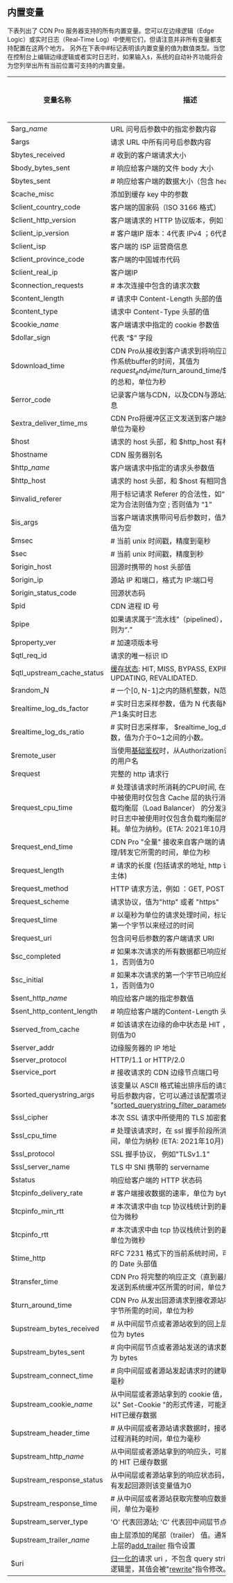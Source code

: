 ## 内置变量

下表列出了 CDN Pro 服务器支持的所有内置变量。您可以在边缘逻辑（Edge Logic）或实时日志（Real-Time Log）中使用它们，但请注意并非所有变量都支持配置在这两个地方。 另外在下表中<span class="badge small" title="numerical value">#</span>标记表明该内置变量的值为数值类型。当您在控制台上编辑边缘逻辑或者实时日志时，如果输入`$`，系统的自动补齐功能将会为您列举出所有当前位置可支持的内置变量。

| **变量名称** | **描述** | **边缘逻辑** | **[实时日志](/docs/portal/edge-configurations/creating-property#real-time-log)** |
| ---- | ---- | ---- | ---- |
| <span id="arg_"></span><span class="var">$arg_<em>name</em></span> | URL 问号后参数中的指定参数内容 | <span class="badge green">Yes</span> | <span class="badge green">Yes</span> |
| <span id="args"></span><span class="var">$args</span> | 请求 URL 中所有问号后参数内容 | <span class="badge green">Yes</span> | <span class="badge green">Yes</span> |
| <span id="bytes_received"></span><span class="var">$bytes_received</span> |<span class="badge small" title="numerical value">#</span> 收到的客户端请求大小 | <span class="badge green">Yes</span> | <span class="badge green">Yes</span> |
| <span id="body_bytes_sent"></span><span class="var">$body_bytes_sent</span> |<span class="badge small" title="numerical value">#</span> 响应给客户端的文件 body 大小 | <span class="badge yellow">No</span> | <span class="badge green">Yes</span> |
| <span id="bytes_sent"></span><span class="var">$bytes_sent</span> |<span class="badge small" title="numerical value">#</span> 响应给客户端的数据大小（包含 header ） | <span class="badge yellow">No</span> | <span class="badge green">Yes</span> |
| <span id="cache_misc"></span><span class="var">$cache_misc</span> | 添加到缓存 key 中的参数 | <span class="badge green">Yes</span> | <span class="badge yellow">No</span> |
| <span id="client_country_code"></span><span class="var">$client_country_code</span> | 客户端的国家码（ISO 3166 格式） | <span class="badge green">Yes</span> | <span class="badge green">Yes</span> |
| <span id="client_http_version"></span><span class="var">$client_http_version</span> | 客户端请求的 HTTP 协议版本，例如 "HTTP/1.1" | <span class="badge green">Yes</span> | <span class="badge green">Yes</span> |
| <span id="client_ip_version"></span><span class="var">$client_ip_version</span> | <span class="badge small" title="numerical value">#</span> 客户端IP 版本：4代表 IPv4 ；6代表 IPv6 | <span class="badge green">Yes</span> | <span class="badge green">Yes</span> |
| <span id="client_isp"></span><span class="var">$client_isp</span> | 客户端的 ISP 运营商信息 | <span class="badge green">Yes</span> | <span class="badge green">Yes</span> |
| <span id="client_province_code"></span><span class="var">$client_province_code</span> | 客户端的中国城市代码 | <span class="badge green">Yes</span> | <span class="badge green">Yes</span> |
| <span id="client_real_ip"></span><span class="var">$client_real_ip</span> | 客户端IP | <span class="badge green">Yes</span> | <span class="badge green">Yes</span> |
| <span id="connection_requests"></span><span class="var">$connection_requests</span> |<span class="badge small" title="numerical value">#</span> 本次连接中包含的请求次数 | <span class="badge yellow">No</span> | <span class="badge green">Yes</span> |
| <span id="content_length"></span><span class="var">$content_length</span> |<span class="badge small" title="numerical value">#</span> 请求中 Content-Length 头部的值 | <span class="badge green">Yes</span> | <span class="badge green">Yes</span> |
| <span id="content_type"></span><span class="var">$content_type</span> | 请求中 Content-Type 头部的值 | <span class="badge green">Yes</span> | <span class="badge green">Yes</span> |
| <span id="cookie_"></span><span class="var">$cookie_<em>name</em></span> | 客户端请求中指定的 cookie 参数值 | <span class="badge green">Yes</span> | <span class="badge green">Yes</span> |
| <span id="dollar_sign"></span><span class="var">$dollar_sign</span> | 代表 “$” 字段 | <span class="badge green">Yes</span> | <span class="badge green">Yes</span> |
| <span id="download_time"></span><span class="var">$download_time</span> | CDN Pro从接收到客户请求到将响应正文发送到操作系统buffer的时间，其值为$request_end_time/$turn_around_time/$transfer_time 的总和，单位为秒 | <span class="badge yellow">No</span> | <span class="badge green">Yes</span> |
| <span id="error_code"></span><span class="var">$error_code</span> | 记录客户端与CDN，以及CDN与源站之间的异常信息 | <span class="badge yellow">No</span> | <span class="badge green">Yes</span> |
| <span id="extra_deliver_time_ms"></span><span class="var">$extra_deliver_time_ms</span> | CDN Pro将缓冲区正文发送到客户端的预估时间，单位为毫秒 | <span class="badge yellow">No</span> | <span class="badge green">Yes</span> |
| <span id="host"></span><span class="var">$host</span> | 请求的 host 头部，和 $http_host 有相同含义 | <span class="badge green">Yes</span> | <span class="badge green">Yes</span> |
| <span id="hostname"></span><span class="var">$hostname</span> | CDN 服务器别名 | <span class="badge green">Yes</span> | <span class="badge green">Yes</span> |
| <span id="http_"></span><span class="var">$http_<em>name</em></span> | 客户端请求中指定的请求头参数值 | <span class="badge green">Yes</span> | <span class="badge green">Yes</span> |
| <span id="http_host"></span><span class="var">$http_host</span> | 请求的 host 头部，和 $host 有相同含义 | <span class="badge green">Yes</span> | <span class="badge green">Yes</span> |
| <span id="invalid_referer"></span><span class="var">$invalid_referer</span> | 用于标记请求 Referer 的合法性，如“ Referer ”被判定为合法则值为空 ; 否则值为 “1” | <span class="badge green">Yes</span> | <span class="badge green">Yes</span> |
| <span id="is_args"></span><span class="var">$is_args</span> | 当客户端请求携带问号后参数时，值为 "?" ；否则值为空 | <span class="badge green">Yes</span> | <span class="badge green">Yes</span> |
| <span id="msec"></span><span class="var">$msec</span> |<span class="badge small" title="numerical value">#</span> 当前 unix 时间戳，精度到毫秒 | <span class="badge green">Yes</span> | <span class="badge green">Yes</span> |
| <span id="sec"></span><span class="var">$sec</span> |<span class="badge small" title="numerical value">#</span> 当前 unix 时间戳，精度到秒 | <span class="badge green">Yes</span> | <span class="badge green">Yes</span> |
| <span id="origin_host"></span><span class="var">$origin_host</span> | 回源时携带的 host 头部值 | <span class="badge green">Yes</span> | <span class="badge green">Yes</span> |
| <span id="origin_ip"></span><span class="var">$origin_ip</span> | 源站 IP 和端口，格式为 IP:端口号 | <span class="badge green">Yes</span> | <span class="badge green">Yes</span> |
| <span id="origin_status_code"></span><span class="var">$origin_status_code</span> | 回源状态码 | <span class="badge green">Yes</span> | <span class="badge green">Yes</span> |
| <span id="pid"></span><span class="var">$pid</span> | CDN 进程 ID 号 | <span class="badge green">Yes</span> | <span class="badge green">Yes</span> |
| <span id="pipe"></span><span class="var">$pipe</span> | 如果请求属于“流水线”（pipelined），值为“p”，否则为“.” | <span class="badge yellow">No</span> | <span class="badge green">Yes</span> |
| <span id="property_ver"></span><span class="var">$property_ver</span> |<span class="badge small" title="numerical value">#</span> 加速项版本号 | <span class="badge green">Yes</span> | <span class="badge green">Yes</span> |
| <span id="qtl_req_id"></span><span class="var">$qtl_req_id</span> | 请求的唯一标识 ID | <span class="badge green">Yes</span> | <span class="badge green">Yes</span> |
| <span id="qtl_upstream_cache_status"></span><span class="var">$qtl_upstream_cache_status</span> | [缓存状态](https://www.nginx.com/blog/nginx-caching-guide/#Frequently-Asked-Questions-(FAQ)): HIT, MISS, BYPASS, EXPIRED, STALE, UPDATING, REVALIDATED. | <span class="badge green">Yes</span> | <span class="badge green">Yes</span> |
| <span id="random_N"></span><span class="var">$random_N</span> |<span class="badge small" title="numerical value">#</span> 一个[0, N-1]之内的随机整数，N范围是[2,1e9]| <span class="badge green">Yes</span> | <span class="badge green">Yes</span> |
| <span id="realtime_log_ds_factor"></span><span class="var">$realtime_log_ds_factor</span> |<span class="badge small" title="numerical value">#</span> 实时日志采样参数，值为 N 代表每N个请求会生产1条实时日志| <span class="badge yellow">No</span> | <span class="badge green">Yes</span> |
| <span id="realtime_log_ds_ratio"></span><span class="var">$realtime_log_ds_ratio</span> |<span class="badge small" title="numerical value">#</span> 实时日志采样率， $realtime_log_ds_factor 的倒数，值为介于0~1之间的小数。 | <span class="badge yellow">No</span> | <span class="badge green">Yes</span> |
| <span id="remote_user"></span><span class="var">$remote_user</span> | 当使用[基础鉴权](https://datatracker.ietf.org/doc/html/rfc7617)时，从Authorization请求头中提取的用户名 | <span class="badge green">Yes</span> | <span class="badge green">Yes</span> |
| <span id="request"></span><span class="var">$request</span> | 完整的 http 请求行 | <span class="badge green">Yes</span> | <span class="badge green">Yes</span> |
| <span id="request_cpu_time"></span><span class="var">$request_cpu_time</span> |<span class="badge small" title="numerical value">#</span> 处理该请求时所消耗的CPU时间, 在Edge Logic 中被使用时仅包含 Cache 层的执行消耗，不包含负载均衡层（Load Balancer） 的分发消耗），当在实时日志中被使用时仅包含负载均衡层的总执行消耗。单位为纳秒。(ETA: 2021年10月)| <span class="badge green">Yes</span> | <span class="badge green">Yes</span> |
| <span id="request_end_time"></span><span class="var">$request_end_time</span> |CDN Pro "全量" 接收来自客户端的请求并准备好处理/转发它所需的时间，单位为秒  | <span class="badge yellow">No</span> | <span class="badge green">Yes</span> |
| <span id="request_length"></span><span class="var">$request_length</span> |<span class="badge small" title="numerical value">#</span> 请求的长度 (包括请求的地址, http 请求头和请求主体) | <span class="badge green">Yes</span> | <span class="badge green">Yes</span> |
| <span id="request_method"></span><span class="var">$request_method</span> | HTTP 请求方法，例如 ：GET, POST | <span class="badge green">Yes</span> | <span class="badge green">Yes</span> |
| <span id="request_scheme"></span><span class="var">$request_scheme</span> | 请求协议，值为"http" 或者 "https" | <span class="badge green">Yes</span> | <span class="badge green">Yes</span> |
| <span id="request_time"></span><span class="var">$request_time</span> |<span class="badge small" title="numerical value">#</span> 以毫秒为单位的请求处理时间，标记从客户端读取第一个字节以来经过的时间 | <span class="badge green">Yes</span> | <span class="badge green">Yes</span> |
| <span id="request_uri"></span><span class="var">$request_uri</span> | 包含问号后参数的客户端请求 URI | <span class="badge green">Yes</span> | <span class="badge green">Yes</span> |
| <span id="sc_completed"></span><span class="var">$sc_completed</span> |<span class="badge small" title="numerical value">#</span> 如果本次请求的所有数据都已响应给客户端则值为1，否则值为0  | <span class="badge yellow">No</span> | <span class="badge green">Yes</span> |
| <span id="sc_initial"></span><span class="var">$sc_initial</span> |<span class="badge small" title="numerical value">#</span> 如果本次请求的第一个字节已响应给客户端则值为1，否则值为0| <span class="badge yellow">No</span> | <span class="badge green">Yes</span> |
| <span id="sent_http_"></span><span class="var">$sent\_http\_<em>name</em></span> | 响应给客户端的指定参数值 | <span class="badge yellow">No</span> | <span class="badge green">Yes</span> |
| <span id="sent_http_content_length"></span><span class="var">$sent_http_content_length</span> |<span class="badge small" title="numerical value">#</span> 响应给客户端的Content-Length 头部值 | <span class="badge yellow">No</span> | <span class="badge green">Yes</span> |
| <span id="served_from_cache"></span><span class="var">$served_from_cache</span> |<span class="badge small" title="numerical value">#</span> 如该请求在边缘的命中状态是 HIT ，则值是1；否则值为0 | <span class="badge green">Yes</span> | <span class="badge green">Yes</span> |
| <span id="server_addr"></span><span class="var">$server_addr</span> | 边缘服务器的 IP 地址 | <span class="badge yellow">No</span> | <span class="badge green">Yes</span> |
| <span id="server_protocol"></span><span class="var">$server_protocol</span> | HTTP/1.1 or HTTP/2.0 | <span class="badge yellow">No</span> | <span class="badge green">Yes</span> |
| <span id="service_port"></span><span class="var">$service_port</span> |<span class="badge small" title="numerical value">#</span> 接收请求的 CDN 边缘节点端口号 | <span class="badge green">Yes</span> | <span class="badge green">Yes</span> |
| <span id="sorted_querystring_args"></span><span class="var">$sorted_querystring_args</span> | 该变量以 ASCII 格式输出排序后的请求URL中的问号后参数内容，它可以通过该配置项进行修改 "[sorted_querystring_filter_parameter](/docs/edge-logic/supported-directives#sorted_querystring_filter_parameter)" directive | <span class="badge green">Yes</span> | <span class="badge green">Yes</span> |
| <span id="ssl_cipher"></span><span class="var">$ssl_cipher</span> | 本次 SSL 请求中所使用的 TLS 加密套件 | <span class="badge yellow">No</span> | <span class="badge green">Yes</span> |
| <span id="ssl_cpu_time"></span><span class="var">$ssl_cpu_time</span> |<span class="badge small" title="numerical value">#</span> 处理该请求时，在 ssl 握手阶段所消耗的CPU时间，单位为纳秒 (ETA: 2021年10月)| <span class="badge yellow">No</span> | <span class="badge green">Yes</span> |
| <span id="ssl_protocol"></span><span class="var">$ssl_protocol</span> | SSL 握手协议， 例如"TLSv1.1" | <span class="badge yellow">No</span> | <span class="badge green">Yes</span> |
| <span id="ssl_server_name"></span><span class="var">$ssl_server_name</span> | TLS 中 SNI 携带的 servername | <span class="badge yellow">No</span> | <span class="badge green">Yes</span> |
| <span id="status"></span><span class="var">$status</span> | 响应给客户端的 HTTP 状态码 | <span class="badge green">Yes</span> | <span class="badge green">Yes</span> |
| <span id="tcpinfo_delivery_rate"></span><span class="var">$tcpinfo_delivery_rate</span> |<span class="badge small" title="numerical value">#</span> 客户端接收数据的速率，单位为 bytes/s | <span class="badge yellow">No</span> | <span class="badge green">Yes</span> |
| <span id="tcpinfo_min_rtt"></span><span class="var">$tcpinfo_min_rtt</span> |<span class="badge small" title="numerical value">#</span> 本次请求中由 tcp 协议栈统计到的最小 RTT , 单位为微秒 | <span class="badge yellow">No</span> | <span class="badge green">Yes</span> |
| <span id="tcpinfo_rtt"></span><span class="var">$tcpinfo_rtt</span> |<span class="badge small" title="numerical value">#</span> 本次请求中由 tcp 协议栈统计到的最后一次 RTT , 单位为微秒 | <span class="badge yellow">No</span> | <span class="badge green">Yes</span> |
| <span id="time_http"></span><span class="var">$time_http</span> | RFC 7231 格式下的当前系统时间，可用于响应中的 Date 头部值 | <span class="badge green">Yes</span> | <span class="badge green">Yes</span> |
| <span id="transfer_time"></span><span class="var">$transfer_time</span> | CDN Pro 将完整的响应正文（直到最后一个字节）发送到系统缓冲区所需的时间，单位为秒| <span class="badge yellow">No</span> | <span class="badge green">Yes</span> |
| <span id="turn_around_time"></span><span class="var">$turn_around_time</span> | CDN Pro 从发出回源请求到接收源站响应的第一个字节所需的时间，单位为秒  | <span class="badge yellow">No</span> | <span class="badge green">Yes</span> |
| <span id="upstream_bytes_received"></span><span class="var">$upstream_bytes_received</span> |<span class="badge small" title="numerical value">#</span> 从中间层节点或者源站收到的回上层数据大小，单位为 bytes | <span class="badge green">Yes</span> | <span class="badge yellow">No</span> |
| <span id="upstream_bytes_sent"></span><span class="var">$upstream_bytes_sent</span> |<span class="badge small" title="numerical value">#</span> 向中间层节点或者源站发送的请求数据大小，单位为 bytes | <span class="badge green">Yes</span> | <span class="badge yellow">No</span> |
| <span id="upstream_connect_time"></span><span class="var">$upstream_connect_time</span> |<span class="badge small" title="numerical value">#</span> 向中间层或者源站发起请求时的建联时间，单位为毫秒 | <span class="badge green">Yes</span> | <span class="badge yellow">No</span> |
| <span id="upstream_cookie_"></span><span class="var">$upstream\_cookie\_<em>name</em></span> | 从中间层或者源站拿到的 cookie 值，通常该值会以" Set-Cookie "的形式传递，可能源自中间层的HIT已缓存数据 | <span class="badge green">Yes</span> | <span class="badge green">Yes</span> |
| <span id="upstream_header_time"></span><span class="var">$upstream_header_time</span> |<span class="badge small" title="numerical value">#</span> 从中间层或者源站请求数据时，接收响应 header 过程消耗的时间，单位为毫秒 | <span class="badge green">Yes</span> | <span class="badge yellow">No</span> |
| <span id="upstream_http_"></span><span class="var">$upstream\_http\_<em>name</em></span> | 从中间层或者源站拿到的响应头，可能源自中间层的 HIT 已缓存数据 | <span class="badge green">Yes</span> | <span class="badge green">Yes</span> |
| <span id="upstream_response_status"></span><span class="var">$upstream_response_status</span> | 从中间层或者源站拿到的响应状态码，如本请求没有发起回源则该变量值为0 | <span class="badge green">Yes</span> | <span class="badge yellow">No</span> |
| <span id="upstream_response_time"></span><span class="var">$upstream_response_time</span> |<span class="badge small" title="numerical value">#</span> 从中间层或者源站获取完整响应数据所消耗的时间，单位为毫秒 | <span class="badge green">Yes</span> | <span class="badge yellow">No</span> |
| <span id="upstream_server_type"></span><span class="var">$upstream_server_type</span> | 'O' 代表回源站; 'C' 代表回中间层节点. | <span class="badge green">Yes</span> | <span class="badge yellow">No</span> |
| <span id="upstream_trailer_"></span><span class="var">$upstream\_trailer\_<em>name</em></span> | 由上层添加的尾部（trailer） 值。通常该值会通过上层的[add_trailer](/docs/edge-logic/supported-directives#add_trailer) 指令设置 | <span class="badge yellow">No</span> | <span class="badge green">Yes</span> |
| <span id="uri"></span><span class="var">$uri</span> | [归一化的](http://nginx.org/en/docs/http/ngx_http_core_module.html#location)请求 uri ，不包含 query string 。在边缘逻辑里，其值会被"[rewrite](/docs/edge-logic/supported-directives#rewrite)"指令修改。| <span class="badge green">Yes</span> | <span class="badge green">Yes</span> |
